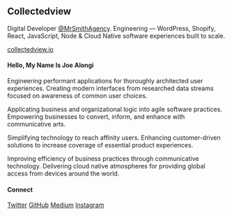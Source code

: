 ## Collectedview

Digital Developer [@MrSmithAgency](https://twitter.com/MrSmithAgency). Engineering — WordPress, Shopify, React, JavaScript, Node & Cloud Native software experiences built to scale.

[collectedview.io](https://collectedview.io/)

#### Hello, My Name Is Joe Alongi
Engineering performant applications for thoroughly architected user experiences. Creating modern interfaces from researched data streams focused on awareness of common user choices.  
  
Applicating business and organizational logic into agile software practices. Empowering businesses to convert, inform, and enhance with communicative arts.  
  
Simplifying technology to reach affinity users. Enhancing customer-driven solutions to increase coverage of essential product experiences.  
  
Improving efficiency of business practices through communicative technology. Delivering cloud native atmospheres for providing global access from devices around the world.

#### Connect
[Twitter](https://twitter.com/collectedview)
[GitHub](https://github.com/collectedview)
[Medium](https://collectedview.medium.com/)
[Instagram](https://www.instagram.com/collectedview/)


